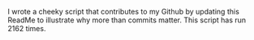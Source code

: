 I wrote a cheeky script that contributes to my Github by updating this ReadMe to illustrate why more than commits matter. This script has run 2162 times.